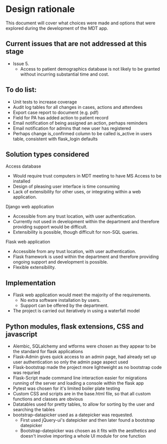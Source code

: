 # Design rationale

This document will cover what choices were made and options that were explored during the development of the MDT app.

## Current issues that are not addressed at this stage

- Issue 5.
  - Access to patient demographics database is not likely to be granted without incurring substantial time and cost.

## To do list:

- Unit tests to increase coverage
- Audit log tables for all changes in cases, actions and attendees
- Export case report to document (e.g. pdf)
- Field for PA has added action to patient record
- Email notification of being assigned an action, perhaps reminders
- Email notification for admins that new user has registered
- Perhaps change is_confirmed column to be called is_active in users table, consistent with flask_login defaults  

  
## Solution types considered

Access database

- Would require trust computers in MDT meeting to have MS Access to be installed
- Design of pleasing user interface is time consuming
- Lack of extensibility for other uses, or integrating within a web application. 

Django web application

- Accessible from any trust location, with user authentication. 
- Currently not used in development within the department and therefore providing support would be difficult. 
- Extensibility is possible, though difficult for non-SQL queries. 

Flask web application

- Accessible from any trust location, with user authentication. 
- Flask framework is used within the department and therefore providing ongoing support and development is possible. 
- Flexible extensibility.


## Implementation

- Flask web application would meet the majority of the requirements. 
    - No extra software installation by users.
    - Support can be offered by the department.
- The project is carried out iteratively in using a waterfall model


## Python modules, flask extensions, CSS and javascript

- Alembic, SQLalchemy and wtforms were chosen as they appear to be the standard for flask applications
- Flask-Admin gives quick access to an admin page, had already set up user authentication so only the admin page aspect used
- Flask-bootstrap made the project more lightweight as no bootstrap code was requried
- Flask-Script made command line interaction easier for migrations running of the server and loading a console within the flask app
- Pytest was chosen for it's limited boiler plate testing
- Custom CSS and scripts are in the base.html file, so that all custom functions and classes are obvious
- Datatables used for pretty tables, to allow for sorting by the user and searching the tables
- bootstrap-datapicker used as a datepicker was requested.
    - First used jQuery-ui's datepicker and then later found a bootstrap datepicker
	- Bootstrap-datepicker was chosen as it fits with the aesthetics and doesn't involve importing a whole UI module for one function

